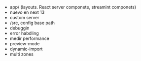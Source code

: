 

- app/ (layouts. React server componete, streamint componets)
- nuevo en next 13
- custom server
- /src, config base path
- debuggin
- error habdling
- medir performance
- preview-mode
- dynamic-import
- multi zones
  
  